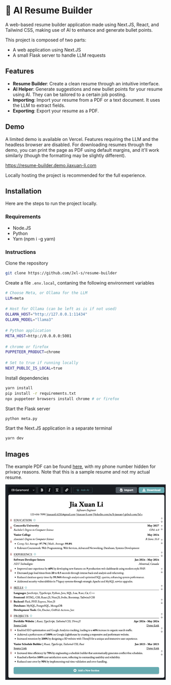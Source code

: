 # 📝 AI Resume Builder

A web-based resume builder application made using Next.JS, React, and Tailwind CSS, making use of AI to enhance and generate bullet points.

This project is composed of two parts:

-   A web application using Next.JS
-   A small Flask server to handle LLM requests

## Features

-   **Resume Builder**: Create a clean resume through an intuitive interface.
-   **AI Helper**: Generate suggestions and new bullet points for your resume using AI. They can be tailored to a certain job posting.
-   **Importing**: Import your resume from a PDF or a text document. It uses the LLM to extract fields.
-   **Exporting**: Export your resume as a PDF.

## Demo

A limited demo is available on Vercel. Features requiring the LLM and the headless browser are disabled. For downloading resumes through the demo, you can print the page as PDF using default margins, and it'll work similarly (though the formatting may be slightly different).

https://resume-builder.demo.jiaxuan-li.com

Locally hosting the project is recommended for the full experience.

## Installation

Here are the steps to run the project locally.

### Requirements

-   Node.JS
-   Python
-   Yarn (npm i -g yarn)

### Instructions

Clone the repository

```bash
git clone https://github.com/Jxl-s/resume-builder
```

Create a file `.env.local`, contaning the following environment variables

```bash
# Choose Meta, or Ollama for the LLM
LLM=meta

# Host for Ollama (can be left as is if not used)
OLLAMA_HOST="http://127.0.0.1:11434"
OLLAMA_MODEL="llama3"

# Python application
META_HOST=http://0.0.0.0:5001

# chrome or firefox
PUPPETEER_PRODUCT=chrome

# Set to true if running locally
NEXT_PUBLIC_IS_LOCAL=true
```

Install dependencies

```bash
yarn install
pip install -r requirements.txt
npx puppeteer browsers install chrome # or firefox
```

Start the Flask server

```bash
python meta.py
```

Start the Next.JS application in a separate terminal

```bash
yarn dev
```

## Images

The example PDF can be found [here](/assets/resume.pdf), with my phone number hidden for privacy reasons. Note that this is a sample resume and not my actual resume.

![Home Page](/assets/editor.png)
